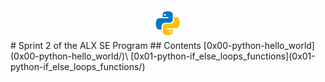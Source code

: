 <div align="center">
  <img src ="pythons.gif" alt="python.gif">
  </div>
# Sprint 2 of the ALX SE Program
## Contents
[0x00-python-hello_world](0x00-python-hello_world/)\
[0x01-python-if_else_loops_functions](0x01-python-if_else_loops_functions/)
